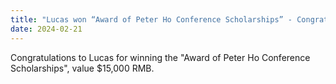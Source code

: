 ```yaml
---
title: "Lucas won “Award of Peter Ho Conference Scholarships” - Congratulations!"
date: 2024-02-21
---
```


<!--more-->

Congratulations to Lucas for winning the "Award of Peter Ho Conference Scholarships", value $15,000 RMB.